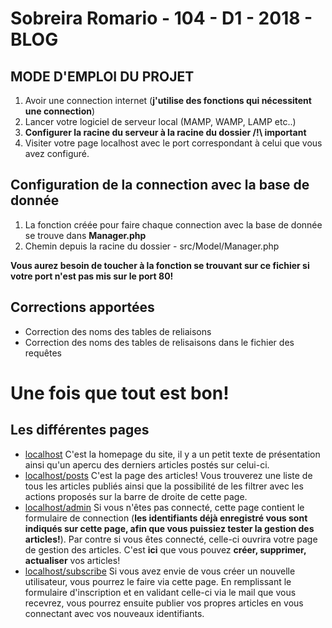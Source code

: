 # Sobreira Romario - 104 - D1 - 2018 - BLOG

## MODE D'EMPLOI DU PROJET

1. Avoir une connection internet (**j'utilise des fonctions qui nécessitent une connection**)
2. Lancer votre logiciel de serveur local (MAMP, WAMP, LAMP etc..)
3. **Configurer la racine du serveur à la racine du dossier /!\ important**
4. Visiter votre page localhost avec le port correspondant à celui que vous avez configuré.

## Configuration de la connection avec la base de donnée

1. La fonction créée pour faire chaque connection avec la base de donnée se trouve dans **Manager.php**
2. Chemin depuis la racine du dossier - src/Model/Manager.php

**Vous aurez besoin de toucher à la fonction se trouvant sur ce fichier si votre port n'est pas mis sur le port 80!**

## Corrections apportées
* Correction des noms des tables de reliaisons
* Correction des noms des tables de relisaisons dans le fichier des requêtes

# Une fois que tout est bon!

## Les différentes pages
* [localhost](http://localhost/) C'est la homepage du site, il y a un petit texte de présentation ainsi qu'un apercu des derniers articles postés sur celui-ci.
* [localhost/posts](http://localhost/posts) C'est la page des articles! Vous trouverez une liste de tous les articles publiés ainsi que la possibilité de les filtrer avec les actions proposés sur la barre de droite de cette page.
* [localhost/admin](http://localhost/admin) Si vous n'êtes pas connecté, cette page contient le formulaire de connection (**les identifiants déjà enregistré vous sont indiqués sur cette page, afin que vous puissiez tester la gestion des articles!**). Par contre si vous êtes connecté, celle-ci ouvrira votre page de gestion des articles. C'est **ici** que vous pouvez **créer, supprimer, actualiser** vos articles!
* [localhost/subscribe](http://localhost/subscribe) Si vous avez envie de vous créer un nouvelle utilisateur, vous pourrez le faire via cette page. En remplissant le formulaire d'inscription et en validant celle-ci via le mail que vous recevrez, vous pourrez ensuite publier vos propres articles en vous connectant avec vos nouveaux identifiants.